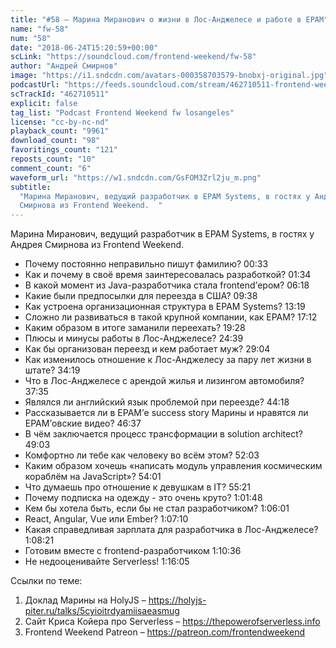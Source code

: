 ```yaml
---
title: "#58 – Марина Миранович о жизни в Лос-Анджелесе и работе в EPAM"
name: "fw-58"
num: "58"
date: "2018-06-24T15:20:59+00:00"
scLink: "https://soundcloud.com/frontend-weekend/fw-58"
author: "Андрей Смирнов"
image: "https://i1.sndcdn.com/avatars-000358703579-bnobxj-original.jpg"
podcastUrl: "https://feeds.soundcloud.com/stream/462710511-frontend-weekend-fw-58.m4a"
scTrackId: "462710511"
explicit: false
tag_list: "Podcast Frontend Weekend fw losangeles"
license: "cc-by-nc-nd"
playback_count: "9961"
download_count: "98"
favoritings_count: "121"
reposts_count: "10"
comment_count: "6"
waveform_url: "https://w1.sndcdn.com/GsFOM3Zrl2ju_m.png"
subtitle:
  "Марина Миранович, ведущий разработчик в EPAM Systems, в гостях у Андрея
  Смирнова из Frontend Weekend.  "
---
```


Марина Миранович, ведущий разработчик в EPAM Systems, в гостях у Андрея Смирнова
из Frontend Weekend.

- Почему постоянно неправильно пишут фамилию?
  <timecode sec="33">00:33</timecode>
- Как и почему в своё время заинтересовалась разработкой?
  <timecode sec="94">01:34</timecode>
- В какой момент из Java-разработчика стала frontend’ером?
  <timecode sec="378">06:18</timecode>
- Какие были предпосылки для переезда в США?
  <timecode sec="578">09:38</timecode>
- Как устроена организационная структура в EPAM Systems?
  <timecode sec="799">13:19</timecode>
- Сложно ли развиваться в такой крупной компании, как EPAM?
  <timecode sec="1032">17:12</timecode>
- Каким образом в итоге заманили переехать?
  <timecode sec="1168">19:28</timecode>
- Плюсы и минусы работы в Лос-Анджелесе? <timecode sec="1479">24:39</timecode>
- Как бы организован переезд и кем работает муж?
  <timecode sec="1744">29:04</timecode>
- Как изменилось отношение к Лос-Анджелесу за пару лет жизни в штате?
  <timecode sec="2059">34:19</timecode>
- Что в Лос-Анджелесе с арендой жилья и лизингом автомобиля?
  <timecode sec="2255">37:35</timecode>
- Являлся ли английский язык проблемой при переезде?
  <timecode sec="2658">44:18</timecode>
- Рассказывается ли в EPAM’е success story Марины и нравятся ли EPAM’овские
  видео? <timecode sec="2797">46:37</timecode>
- В чём заключается процесс трансформации в solution architect?
  <timecode sec="2943">49:03</timecode>
- Комфортно ли тебе как человеку во всём этом?
  <timecode sec="3123">52:03</timecode>
- Каким образом хочешь «написать модуль управления космическим кораблём на
  JavaScript»? <timecode sec="3241">54:01</timecode>
- Что думаешь про отношение к девушкам в IT?
  <timecode sec="3321">55:21</timecode>
- Почему подписка на одежду - это очень круто?
  <timecode sec="3708">1:01:48</timecode>
- Кем бы хотела быть, если бы не стал разработчиком?
  <timecode sec="3961">1:06:01</timecode>
- React, Angular, Vue или Ember? <timecode sec="4030">1:07:10</timecode>
- Какая справедливая зарплата для разработчика в Лос-Анджелесе?
  <timecode sec="4101">1:08:21</timecode>
- Готовим вместе с frontend-разработчиком
  <timecode sec="4236">1:10:36</timecode>
- Не недооценивайте Serverless! <timecode sec="4565">1:16:05</timecode>

Ссылки по теме:

1. Доклад Марины на HolyJS –
   <https://holyjs-piter.ru/talks/5cyioitrdyamiisaeasmug>
2. Сайт Криса Койера про Serverless – <https://thepowerofserverless.info>
3. Frontend Weekend Patreon – <https://patreon.com/frontendweekend>
